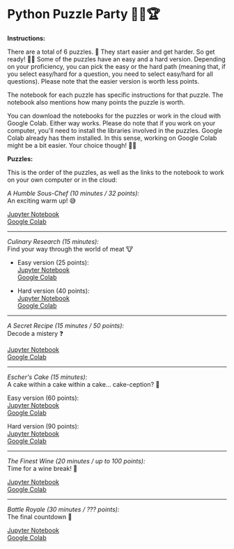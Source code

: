 # Python Puzzle Party 🥳🐍🏆

**Instructions:**

There are a total of 6 puzzles. 🧩 They start easier and get harder. So get ready! 💪🏼 Some of the puzzles have an easy and a hard version. Depending on your proficiency, you can pick the easy or the hard path (meaning that, if you select easy/hard for a question, you need to select easy/hard for all questions). Please note that the easier version is worth less points.

The notebook for each puzzle has specific instructions for that puzzle. The notebook also mentions how many points the puzzle is worth.

You can download the notebooks for the puzzles or work in the cloud with Google Colab. Either way works. Please do note that if you work on your computer, you'll need to install the libraries involved in the puzzles. Google Colab already has them installed. In this sense, working on Google Colab might be a bit easier. Your choice though! 😵‍💫

**Puzzles:**

This is the order of the puzzles, as well as the links to the notebook to work on your own computer or in the cloud:

*A Humble Sous-Chef (10 minutes / 32 points):*<br>
An exciting warm up! 😅

[Jupyter Notebook](https://github.com/nuitrcs/PythonPuzzleParty/blob/main/puzzles/1_HumbleSousChef.ipynb)<br>
[Google Colab](https://colab.research.google.com/github/nuitrcs/PythonPuzzleParty/blob/main/puzzles/1_HumbleSousChef.ipynb)

---------------------------------------------------

*Culinary Research (15 minutes):*<br>
Find your way through the world of meat 🐮

<ul>
<li>Easy version (25 points):</li>
  <a href = "https://github.com/nuitrcs/PythonPuzzleParty/blob/main/puzzles/2_CulinaryResearchEasy.ipynb">Jupyter Notebook</a><br>
  <a href = "https://colab.research.google.com/github/nuitrcs/PythonPuzzleParty/blob/main/puzzles/2_CulinaryResearchEasy.ipynb">Google Colab</a>
<!-- [Notebook to work on your own computer](https://github.com/nuitrcs/PythonPuzzleParty/blob/main/puzzles/2_CulinaryResearchEasy.ipynb)<br> -->
<!-- [Link to work on the cloud](https://colab.research.google.com/github/nuitrcs/PythonPuzzleParty/blob/main/puzzles/2_CulinaryResearchEasy.ipynb) -->
</ul>
<ul>
<li>Hard version (40 points):</li>
 <a href = "https://github.com/nuitrcs/PythonPuzzleParty/blob/main/puzzles/2_CulinaryResearchHard.ipynb">Jupyter Notebook</a><br>
 <a href = "https://colab.research.google.com/github/nuitrcs/PythonPuzzleParty/blob/main/puzzles/2_CulinaryResearchHard.ipynb">Google Colab</a><br>
<!-- [Notebook to work on your own computer](https://github.com/nuitrcs/PythonPuzzleParty/blob/main/puzzles/2_CulinaryResearchHard.ipynb)<br> -->
<!-- [Link to work on the cloud](https://colab.research.google.com/github/nuitrcs/PythonPuzzleParty/blob/main/puzzles/2_CulinaryResearchHard.ipynb) -->
</ul>

---------------------------------------------------

*A Secret Recipe (15 minutes / 50 points):*<br>
Decode a mistery ❓

[Jupyter Notebook](https://github.com/nuitrcs/PythonPuzzleParty/blob/main/puzzles/3_SecretRecipe.ipynb)<br>
[Google Colab](https://colab.research.google.com/github/nuitrcs/PythonPuzzleParty/blob/main/puzzles/3_SecretRecipe.ipynb)

---------------------------------------------------

*Escher's Cake (15 minutes):*<br>
A cake within a cake within a cake... cake-ception? 🤔

Easy version (60 points):<br>
[Jupyter Notebook](https://github.com/nuitrcs/PythonPuzzleParty/blob/main/puzzles/4_EscherCakeEasy.ipynb)<br>
[Google Colab](https://colab.research.google.com/github/nuitrcs/PythonPuzzleParty/blob/main/puzzles/4_EscherCakeEasy.ipynb)

Hard version (90 points):<br>
[Jupyter Notebook](https://github.com/nuitrcs/PythonPuzzleParty/blob/main/puzzles/4_EscherCakeHard.ipynb)<br>
[Google Colab](https://colab.research.google.com/github/nuitrcs/PythonPuzzleParty/blob/main/puzzles/4_EscherCakeHard.ipynb)

---------------------------------------------------

*The Finest Wine (20 minutes / up to 100 points):*<br>
Time for a wine break! 🍇

[Jupyter Notebook](https://github.com/nuitrcs/PythonPuzzleParty/blob/main/puzzles/5_FinestWine.ipynb)<br>
[Google Colab](https://colab.research.google.com/github/nuitrcs/PythonPuzzleParty/blob/main/puzzles/5_FinestWine.ipynb)

---------------------------------------------------

*Battle Royale (30 minutes / ??? points):*<br>
The final countdown 🐅

[Jupyter Notebook](https://github.com/nuitrcs/PythonPuzzleParty/blob/main/puzzles/6_BattleRoyale.ipynb)<br>
[Google Colab](https://colab.research.google.com/github/nuitrcs/PythonPuzzleParty/blob/main/puzzles/6_BattleRoyale.ipynb)
